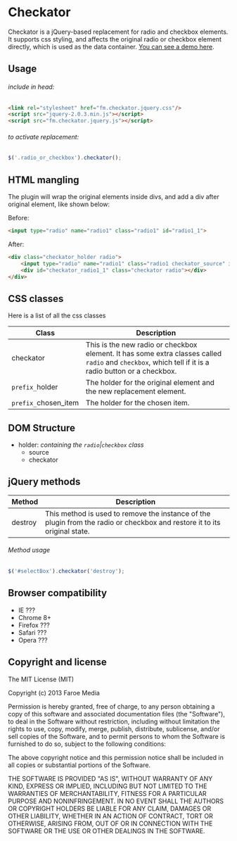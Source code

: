Checkator
==========
Checkator is a jQuery-based replacement for radio and checkbox elements. It supports css styling, and affects the original radio or checkbox element directly, which is used as the data container.
[You can see a demo here](http://opensource.faroemedia.com/checkator).


Usage
-----
###### include in head:
```html
<link rel="stylesheet" href="fm.checkator.jquery.css"/>
<script src="jquery-2.0.3.min.js"></script>
<script src="fm.checkator.jquery.js"></script>
```

###### to activate replacement:
```javascript
$('.radio_or_checkbox').checkator();
```

HTML mangling
-----------
The plugin will wrap the original elements inside divs, and add a div after original element, like shown below:

Before:
```html
<input type="radio" name="radio1" class="radio1" id="radio1_1">
```

After:
```html
<div class="checkator_holder radio">
	<input type="radio" name="radio1" class="radio1 checkator_source" id="radio1_1" style="opacity: 0;">
	<div id="checkator_radio1_1" class="checkator radio"></div>
</div>
```


CSS classes
-----------
Here is a list of all the css classes

Class                         | Description
----------------------------- | ------------------------------------------------------------------------------
checkator                     | This is the new radio or checkbox element. It has some extra classes called `radio` and `checkbox`, which tell if it is a radio button or a checkbox.
`prefix_`holder               | The holder for the original element and the new replacement element.
`prefix_`chosen_item          | The holder for the chosen item.


DOM Structure
-------------
* holder: *containing the `radio`|`checkbox` class*
    * source
    * checkator


jQuery methods
--------------
Method             | Description
------------------ | -----------
destroy            | This method is used to remove the instance of the plugin from the radio or checkbox and restore it to its original state.


###### Method usage
```javascript
$('#selectBox').checkator('destroy');
```


Browser compatibility
---------------------
* IE ???
* Chrome 8+
* Firefox ???
* Safari ???
* Opera ???


Copyright and license
---------------------
The MIT License (MIT)

Copyright (c) 2013 Faroe Media

Permission is hereby granted, free of charge, to any person obtaining a copy of
this software and associated documentation files (the "Software"), to deal in
the Software without restriction, including without limitation the rights to
use, copy, modify, merge, publish, distribute, sublicense, and/or sell copies of
the Software, and to permit persons to whom the Software is furnished to do so,
subject to the following conditions:

The above copyright notice and this permission notice shall be included in all
copies or substantial portions of the Software.

THE SOFTWARE IS PROVIDED "AS IS", WITHOUT WARRANTY OF ANY KIND, EXPRESS OR
IMPLIED, INCLUDING BUT NOT LIMITED TO THE WARRANTIES OF MERCHANTABILITY, FITNESS
FOR A PARTICULAR PURPOSE AND NONINFRINGEMENT. IN NO EVENT SHALL THE AUTHORS OR
COPYRIGHT HOLDERS BE LIABLE FOR ANY CLAIM, DAMAGES OR OTHER LIABILITY, WHETHER
IN AN ACTION OF CONTRACT, TORT OR OTHERWISE, ARISING FROM, OUT OF OR IN
CONNECTION WITH THE SOFTWARE OR THE USE OR OTHER DEALINGS IN THE SOFTWARE.
